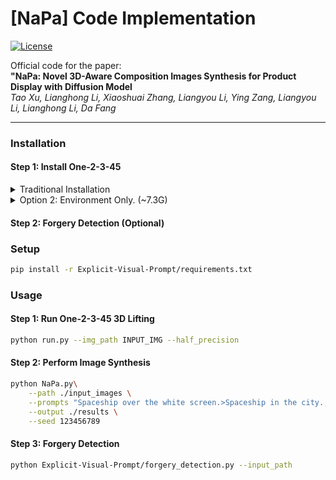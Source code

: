 # [NaPa] Code Implementation

[![License](https://img.shields.io/badge/License-MIT-blue.svg)](LICENSE)

Official code for the paper:  
**"NaPa: Novel 3D-Aware Composition Images Synthesis for Product Display with Diffusion Model**  
*Tao Xu, Lianghong Li, Xiaoshuai Zhang, Liangyou Li, Ying Zang, Liangyou Li, Lianghong Li, Da Fang*  


---

### Installation

#### Step 1: Install One-2-3-45
<details>
<summary>Traditional Installation</summary>

```bash
# System packages
sudo apt update && sudo apt install git-lfs libsparsehash-dev build-essential

# Conda setup
conda create -n NaPa python=3.10
conda activate NaPa

cd One-2-3-45

# Install dependencies
wget https://developer.download.nvidia.com/compute/cuda/11.8.0/local_installers/cuda_11.8.0_520.61.05_linux.run
sudo sh cuda_11.8.0_520.61.05_linux.run
export PATH="/usr/local/cuda-11.8/bin:$PATH"
export LD_LIBRARY_PATH="/usr/local/cuda-11.8/lib64:$LD_LIBRARY_PATH"

pip install torch==2.0.1 torchvision torchaudio --index-url https://download.pytorch.org/whl/cu118
pip install -r requirements.txt

# Build special dependencies
export TORCH_CUDA_ARCH_LIST="7.0;7.2;8.0;8.6+PTX"
export IABN_FORCE_CUDA=1
pip install inplace_abn
FORCE_CUDA=1 pip install git+https://github.com/mit-han-lab/torchsparse.git@v1.4.0

# Download models
python download_ckpt.py
### Installation by Docker Images
<details>
<summary>Option 1: Pull and Play (environment and checkpoints). (~22.3G)</summary> 

```bash
# Pull the Docker image that contains the full repository.
docker pull chaoxu98/one2345:demo_1.0
# An interactive demo will be launched automatically upon running the container.
# This will provide a public URL like XXXXXXX.gradio.live
docker run --name One-2-3-45_demo --gpus all -it chaoxu98/one2345:demo_1.0
```
</details>

<details>
<summary>Option 2: Environment Only. (~7.3G)</summary> 

```bash
# Pull the Docker image that installed all project dependencies.
docker pull chaoxu98/one2345:1.0
# Start a Docker container named One2345.
docker run --name One-2-3-45 --gpus all -it chaoxu98/one2345:1.0
# Get a bash shell in the container.
docker exec -it One-2-3-45 /bin/bash
# Clone the repository to the local machine.
git clone https://github.com/One-2-3-45/One-2-3-45
cd One-2-3-45
# Download model checkpoints. 
python download_ckpt.py
# Refer to getting started for inference.
```
</details>

#### Step 2: Forgery Detection (Optional)

### Setup
```bash
pip install -r Explicit-Visual-Prompt/requirements.txt
```

### Usage
#### Step 1: Run One-2-3-45 3D Lifting
```bash
python run.py --img_path INPUT_IMG --half_precision
```
#### Step 2: Perform Image Synthesis
```bash
python NaPa.py\
    --path ./input_images \
    --prompts "Spaceship over the white screen.>Spaceship in the city.,Spaceship over the white screen.>Spaceship in the sky." \
    --output ./results \
    --seed 123456789
```
#### Step 3: Forgery Detection
```bash
python Explicit-Visual-Prompt/forgery_detection.py --input_path  
```
